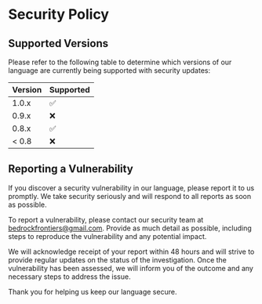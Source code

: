 # Security Policy

## Supported Versions

Please refer to the following table to determine which versions of our language are currently being supported with security updates:

| Version | Supported          |
| ------- | ------------------ |
| 1.0.x   | :white_check_mark: |
| 0.9.x   | :x:                |
| 0.8.x   | :white_check_mark: |
| < 0.8   | :x:                |

## Reporting a Vulnerability

If you discover a security vulnerability in our language, please report it to us promptly. We take security seriously and will respond to all reports as soon as possible.

To report a vulnerability, please contact our security team at [bedrockfrontiers@gmail.com](mailto:bedrockfrontiers@gmail.com). Provide as much detail as possible, including steps to reproduce the vulnerability and any potential impact.

We will acknowledge receipt of your report within 48 hours and will strive to provide regular updates on the status of the investigation. Once the vulnerability has been assessed, we will inform you of the outcome and any necessary steps to address the issue.

Thank you for helping us keep our language secure.

